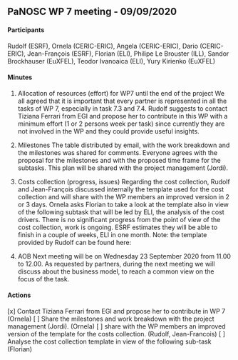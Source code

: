 ## PaNOSC WP 7 meeting - 09/09/2020

#### Participants
Rudolf (ESRF), Ornela (CERIC-ERIC), Angela (CERIC-ERIC), Dario (CERIC-ERIC), Jean-François (ESRF), Florian (ELI), Philipe Le Brouster (ILL), Sandor Brockhauser (EuXFEL), Teodor Ivanoaica (ELI), Yury Kirienko (EuXFEL)

#### Minutes

1. Allocation of resources (effort) for WP7 until the end of the project 
We all agreed that it is important that every partner is represented in all the tasks of WP 7, especially in task 7.3 and 7.4. Rudolf suggests to contact Tiziana Ferrari from EGI and propose her to contribute in this WP with a minimum effort (1 or 2 persons week per task) since currently they are not involved in the WP and they could provide useful insights. 

2. Milestones 
The table distributed by email, with the work breakdown and the milestones was shared for comments. Everyone agrees with the proposal for the milestones and with the proposed time frame for the subtasks.  This plan will be shared with the project management (Jordi).

3. Costs collection (progress, issues)
Regarding the cost collection, Rudolf and Jean-François discussed internally the template used for the cost collection and will share with the WP members an improved version in 2 or 3 days. Ornela asks Florian to take a look at the template also in view of the following subtask that will be led by ELI, the analysis of the cost drivers. There is no significant progress from the point of view of the cost collection, work is ongoing. ESRF estimates they will be able to finish in a couple of weeks, ELI in one month.
Note: the template provided by Rudolf can be found here:

4. AOB
Next meeting will be on Wednesday 23 September 2020 from 11.00 to 12.00. 
As requested by partners, during the next meeting we will discuss about the business model, to reach a common view on the focus of the task. 

#### Actions

[x] Contact Tiziana Ferrari from EGI and propose her to contribute in WP 7 (Ornela)
[ ] Share the milestones and work breakdown with the project management (Jordi). (Ornela)
[ ] share with the WP members an improved version of the template for the costs collection. (Rudolf, Jean-Francois)
[ ] Analyse the cost collection template in view of the following sub-task (Florian)
